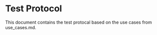 # Test Protocol

This document contains the test protocal based on the use cases from use_cases.md.

